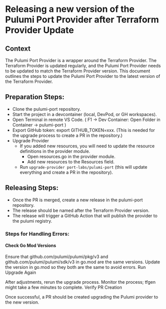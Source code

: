 # Releasing a new version of the Pulumi Port Provider after Terraform Provider Update

## Context

The Pulumi Port Provider is a wrapper around the Terraform Provider. The Terraform Provider is updated regularly, and the Pulumi Port Provider needs to be updated to match the Terraform Provider version. This document outlines the steps to update the Pulumi Port Provider to the latest version of the Terraform Provider.

## Preparation Steps:

- Clone the pulumi-port repository.
- Start the project in a devcontainer (local, DevPod, or GH workspaces).
- Open Terminal in remote VS Code. ( F1 -> Dev Container: Open Folder in Container -> pulumi-port )
- Export GitHub token: export GITHUB_TOKEN=xxx. (This is needed for the upgrade process to create a PR in the repository.)
- Upgrade Provider
    - If you added new resources, you will need to update the resource definitions in the provider module.
        - Open resources.go in the provider module.
        - Add new resources to the Resources field.
    - Run `upgrade-provider port-labs/pulumi-port` (this will update everything and create a PR in the repository).

## Releasing Steps:

- Once the PR is merged, create a new release in the pulumi-port repository.
- The release should be named after the Terraform Provider version.
- The release will trigger a GitHub Action that will publish the provider to the pulumi registry.

### Steps for Handling Errors:

#### Check Go Mod Versions

Ensure that github.com/pulumi/pulumi/pkg/v3 and github.com/pulumi/pulumi/sdk/v3 in go.mod are the same versions.
Update the version in go.mod so they both are the same to avoid errors.
Run Upgrade Again

After adjustments, rerun the upgrade process.
Monitor the process; tfgen might take a few minutes to complete.
Verify PR Creation

Once successful, a PR should be created upgrading the Pulumi provider to the new version.